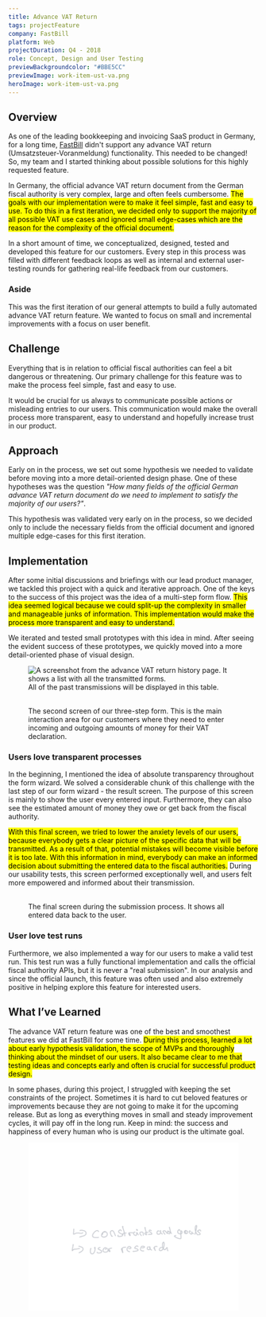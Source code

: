 ```yaml
---
title: Advance VAT Return
tags: projectFeature
company: FastBill
platform: Web
projectDuration: Q4 - 2018
role: Concept, Design and User Testing
previewBackgroundcolor: "#BBE5CC"
previewImage: work-item-ust-va.png
heroImage: work-item-ust-va.png
---
```


<section class="f-mb10 f-mb12-m">
  <div class="wrapper">
    <h2 class="area-title">Overview</h2>
    <div class="cs-section cs-section--half">
      <div class="cs-section-content">
        <p>As one of the leading bookkeeping and invoicing SaaS product in Germany, for a long time, <a href="https://www.fastbill.com">FastBill</a> didn't support any advance VAT return (Umsatzsteuer-Voranmeldung) functionality. This needed to be changed! So, my team and I started thinking about possible solutions for this highly requested feature.</p>
        <p>In Germany, the official advance VAT return document from the German fiscal authority is very complex, large and often feels cumbersome. <mark>The goals with our implementation were to make it feel simple, fast and easy to use. To do this in a first iteration, we decided only to support the majority of all possible VAT use cases and ignored small edge-cases which are the reason for the complexity of the official document.</mark></p>
        <p>In a short amount of time, we conceptualized, designed, tested and developed this feature for our customers. Every step in this process was filled with different feedback loops as well as internal and external user-testing rounds for gathering real-life feedback from our customers.</p>
      </div>
      <aside class="cs-section-sidebar">
        <div class="cs-section-sidebar--aside">
          <h3>Aside</h3>
          <p>This was the first iteration of our general attempts to build a fully automated advance VAT return feature. We wanted to focus on small and incremental improvements with a focus on user benefit.</p>
        </div>
      </aside>
    </div>
  </div>
</section>
<section class="f-mb10 f-mb12-m">
  <div class="wrapper">
    <div class="f-mb10 f-mb12-m cs-section cs-section--half">
      <div class="cs-section-content">
        <h2 class="area-title">Challenge</h2>
        <p>Everything that is in relation to official fiscal authorities can feel a bit dangerous or threatening. Our primary challenge for this feature was to make the process feel simple, fast and easy to use.</p>
        <p>It would be crucial for us always to communicate possible actions or misleading entries to our users. This communication would make the overall process more transparent, easy to understand and hopefully increase trust in our product.</p>
      </div>
    </div>
    <div class="cs-section cs-section--half">
      <div class="cs-section-content">
        <h2 class="area-title">Approach</h2>
        <p>Early on in the process, we set out some hypothesis we needed to validate before moving into a more detail-oriented design phase. One of these hypotheses was the question <em>"How many fields of the official German advance VAT return document do we need to implement to satisfy the majority of our users?"</em>.</p>
        <p>This hypothesis was validated very early on in the process, so we decided only to include the necessary fields from the official document and ignored multiple edge-cases for this first iteration.</p>
      </div>
    </div>
  </div>
</section>
<section class="cs-area f-mb10 f-mb12-m">
  <div class="wrapper">
  <h2 class="area-title">Implementation</h2>
    <div class="cs-section cs-section--screens">
      <p>After some initial discussions and briefings with our lead product manager, we tackled this project with a quick and iterative approach. One of the keys to the success of this project was the idea of a multi-step form flow. <mark>This idea seemed logical because we could split-up the complexity in smaller and manageable junks of information. This implementation would make the process more transparent and easy to understand.</mark></p>
      <p>We iterated and tested small prototypes with this idea in mind. After seeing the evident success of these prototypes, we quickly moved into a more detail-oriented phase of visual design.</p>
      <figure>
        <img data-srcset="/static/images/ust-va-history.jpg?nf_resize=fit&w=400 400w,
                          /static/images/ust-va-history.jpg?nf_resize=fit&w=600 600w,
                          /static/images/ust-va-history.jpg?nf_resize=fit&w=800 800w,
                          /static/images/ust-va-history.jpg?nf_resize=fit&w=1200 1200w"
              sizes="(min-width: 1000px) 800px, (min-width: 860px) 500px, 100vw"
              data-src="/static/images/ust-va-history.jpg?nf_resize=fit&w=1200"
              alt="A screenshot from the advance VAT return history page. It shows a list with all the transmitted forms."
              class="f-db ">
        <figcaption>All of the past transmissions will be displayed in this table.</figcaption>
      </figure>
      <figure class="rev">
        <img data-srcset="/static/images/ust-va-form-step-two.jpg?nf_resize=fit&w=400 400w,
                          /static/images/ust-va-form-step-two.jpg?nf_resize=fit&w=600 600w,
                          /static/images/ust-va-form-step-two.jpg?nf_resize=fit&w=800 800w,
                          /static/images/ust-va-form-step-two.jpg?nf_resize=fit&w=1200 1200w"
              sizes="(min-width: 1000px) 800px, (min-width: 860px) 500px, 100vw"
              data-src="/static/images/ust-va-form-step-two.jpg?nf_resize=fit&w=1200"
              alt=""
              class="f-db ">
        <figcaption>The second screen of our three-step form. This is the main interaction area for our customers where they need to enter incoming and outgoing amounts of money for their VAT declaration.</figcaption>
      </figure>
      <h3>Users love transparent processes</h3>
      <p>In the beginning, I mentioned the idea of absolute transparency throughout the form wizard. We solved a considerable chunk of this challenge with the last step of our form wizard - the result screen. The purpose of this screen is mainly to show the user every entered input. Furthermore, they can also see the estimated amount of money they owe or get back from the fiscal authority.</p>
      <p><mark>With this final screen, we tried to lower the anxiety levels of our users, because everybody gets a clear picture of the specific data that will be transmitted. As a result of that, potential mistakes will become visible before it is too late. With this information in mind, everybody can make an informed decision about submitting the entered data to the fiscal authorities.</mark> During our usability tests, this screen performed exceptionally well, and users felt more empowered and informed about their transmission.</p>
      <figure>
        <img data-srcset="/static/images/ust-va-form-step-three.jpg?nf_resize=fit&w=400 400w,
                          /static/images/ust-va-form-step-three.jpg?nf_resize=fit&w=600 600w,
                          /static/images/ust-va-form-step-three.jpg?nf_resize=fit&w=800 800w,
                          /static/images/ust-va-form-step-three.jpg?nf_resize=fit&w=1200 1200w"
              sizes="(min-width: 1000px) 800px, (min-width: 860px) 500px, 100vw"
              data-src="/static/images/ust-va-form-step-three.jpg?nf_resize=fit&w=1200"
              alt=""
              class="f-db ">
        <figcaption>The final screen during the submission process. It shows all entered data back to the user.</figcaption>
      </figure>
      <h3>User love test runs</h3>
      <p>Furthermore, we also implemented a way for our users to make a valid test run. This test run was a fully functional implementation and calls the official fiscal authority APIs, but it is never a "real submission". In our analysis and since the official launch, this feature was often used and also extremely positive in helping explore this feature for interested users.</p>
    </div>
  </div>
</section>
<section class="f-mb10 f-mb12-m">
  <div class="wrapper">
    <h2 class="area-title">What I’ve Learned</h2>
    <div class="cs-section cs-section--half">
      <div class="cs-section-content">
        <p>The advance VAT return feature was one of the best and smoothest features we did at FastBill for some time. <mark>During this process,  learned a lot about early hypothesis validation, the scope of MVPs and thoroughly thinking about the mindset of our users. It also became clear to me that testing ideas and concepts early and often is crucial for successful product design.</mark></p>
        <p>In some phases, during this project, I struggled with keeping the set constraints of the project. Sometimes it is hard to cut beloved features or improvements because they are not going to make it for the upcoming release. But as long as everything moves in small and steady improvement cycles, it will pay off in the long run. Keep in mind: the success and happiness of every human who is using our product is the ultimate goal.</p>
      </div>
      <aside class="cs-section-sidebar">
        <div class="cs-section-sidebar--aside">
          <figure>
            <img alt="" class="f-db " src="/static/images/learning-image.png">
          </figure>
        </div>
      </aside>
    </div>
  </div>
</section>
